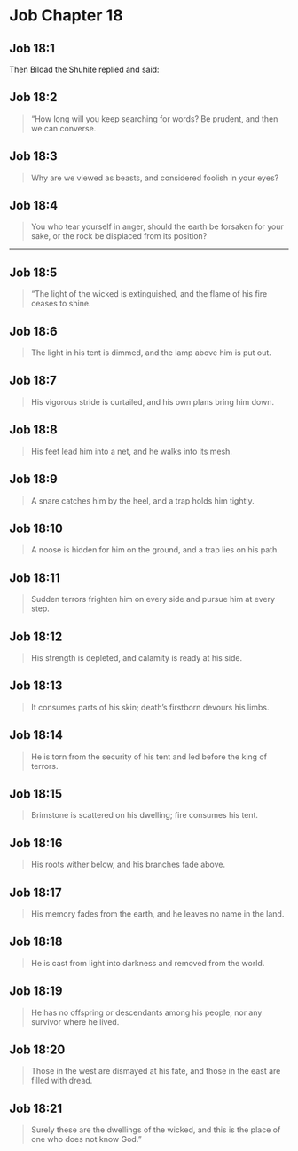 # Job Chapter 18

## Job 18:1

Then Bildad the Shuhite replied and said:

## Job 18:2

> “How long will you keep searching for words?
> Be prudent, and then we can converse.

## Job 18:3

> Why are we viewed as beasts,
> and considered foolish in your eyes?

## Job 18:4

> You who tear yourself in anger,
> should the earth be forsaken for your sake,
> or the rock be displaced from its position?

---

## Job 18:5

> “The light of the wicked is extinguished,
> and the flame of his fire ceases to shine.

## Job 18:6

> The light in his tent is dimmed,
> and the lamp above him is put out.

## Job 18:7

> His vigorous stride is curtailed,
> and his own plans bring him down.

## Job 18:8

> His feet lead him into a net,
> and he walks into its mesh.

## Job 18:9

> A snare catches him by the heel,
> and a trap holds him tightly.

## Job 18:10

> A noose is hidden for him on the ground,
> and a trap lies on his path.

## Job 18:11

> Sudden terrors frighten him on every side
> and pursue him at every step.

## Job 18:12

> His strength is depleted,
> and calamity is ready at his side.

## Job 18:13

> It consumes parts of his skin;
> death’s firstborn devours his limbs.

## Job 18:14

> He is torn from the security of his tent
> and led before the king of terrors.

## Job 18:15

> Brimstone is scattered on his dwelling;
> fire consumes his tent.

## Job 18:16

> His roots wither below,
> and his branches fade above.

## Job 18:17

> His memory fades from the earth,
> and he leaves no name in the land.

## Job 18:18

> He is cast from light into darkness
> and removed from the world.

## Job 18:19

> He has no offspring or descendants among his people,
> nor any survivor where he lived.

## Job 18:20

> Those in the west are dismayed at his fate,
> and those in the east are filled with dread.

## Job 18:21

> Surely these are the dwellings of the wicked,
> and this is the place of one who does not know God.”
